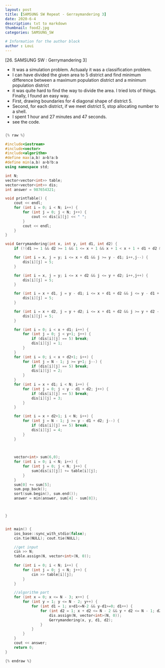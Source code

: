 ```yaml
---
layout: post
title: [SAMSUNG SW Repeat - Gerraymandering 3]
date: 2020-6-4
description: txt to markdown
thumbnail: food2.jpg
categories: SAMSUNG_SW

# Information for the author block
author : Loui
---
```


﻿[26. SAMSUNG SW : Gerrymandering 3]
- It was a simulation problem. Actuaaly it was a classification problem.
- I can have divided the given area to 5 district and find minimum difference between a maximum population district and a minimum population district
- it was quite hard to find the way to divide the area. I tried lots of things. Finally, I found an easy way.
- First, drawing boundaries for 4 diagonal shape of district 5.
- Second, for each district, if we meet district 5, stop allocating number to a shell.
- I spent 1 hour and 27 minutes and 47 seconds.
- see the code.

```cpp

{% raw %}

#include<iostream>
#include<vector>
#include<algorithm>
#define max(a,b) a>b?a:b
#define min(a,b) a>b?b:a
using namespace std;

int N;
vector<vector<int>> table;
vector<vector<int>> dis;
int answer = 987654321;

void printTable() {
	cout << endl;
	for (int i = 0; i < N; i++) {
		for (int j = 0; j < N; j++) {
			cout << dis[i][j] << " ";
		}
		cout << endl;
	}
}

void Gerrymandering(int x, int y, int d1, int d2) {
	if (!(d1 >= 1 && d2 >= 1 && 1 <= x + 1 && x + 1 < x + 1 + d1 + d2 && x + 1 + d1 + d2 <= N && 1 <= y + 1 - d1 && y + 1 - d1 < y + 1 && y + 1 < y + 1 + d2 && y + 1 + d2 <= N)) return;

	for (int i = x, j = y; i <= x + d1 && j >= y - d1; i++,j--) {
		dis[i][j] = 5;
	}

	for (int i = x, j = y; i <= x + d2 && j <= y + d2; i++,j++) {
		dis[i][j] = 5;
	}

	for (int i = x + d1, j = y - d1; i <= x + d1 + d2 && j <= y - d1 + d2; i++,j++) {
		dis[i][j] = 5;
	}

	for (int i = x + d2, j = y + d2; i <= x + d1 + d2 && j >= y + d2 - d1; i++, j--) {
		dis[i][j] = 5;
	}

	for (int i = 0; i < x + d1; i++) {
		for (int j = 0; j < y+1; j++) {
			if (dis[i][j] == 5) break;
			dis[i][j] = 1;
		}
	}
	for (int i = 0; i < x + d2+1; i++) {
		for (int j = N - 1; j >= y+1; j--) {
			if (dis[i][j] == 5) break;
			dis[i][j] = 2;
		}
	}
	for (int i = x + d1; i < N; i++) {
		for (int j = 0; j < y - d1 + d2; j++) {
			if (dis[i][j] == 5) break;
			dis[i][j] = 3;
		}
	}

	for (int i = x + d2+1; i < N; i++) {
		for (int j = N - 1; j >= y - d1 + d2; j--) {
			if (dis[i][j] == 5) break;
			dis[i][j] = 4;
		}
	}

	
	
	vector<int> sum(6,0);
	for (int i = 0; i < N; i++) {
		for (int j = 0; j < N; j++) {
			sum[dis[i][j]] += table[i][j];
		}
	}
	sum[0] += sum[5];
	sum.pop_back();
	sort(sum.begin(), sum.end());
	answer = min(answer, sum[4] - sum[0]);



}


int main() {
	ios_base::sync_with_stdio(false);
	cin.tie(NULL); cout.tie(NULL);

	//get input
	cin >> N;
	table.assign(N, vector<int>(N, 0));
	
	for (int i = 0; i < N; i++) {
		for (int j = 0; j < N; j++) {
			cin >> table[i][j];
		}
	}

	//algorithm part
	for (int x = 0; x <= N - 3; x++) {
		for (int y = 1; y <= N - 2; y++) {
			for (int d1 = 1; x+d1<=N-2 && y-d1>=0; d1++) {
				for (int d2 = 1; x + d2 <= N - 2 && y + d2 <= N - 1; d2++) {
					dis.assign(N, vector<int>(N, 0));
					Gerrymandering(x, y, d1, d2);
				}
			}
		}
	}
	cout << answer;
	return 0;
}

{% endraw %}
```

